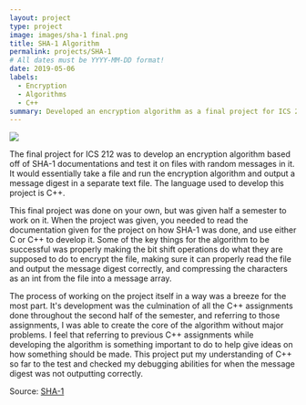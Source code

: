 ```yaml
---
layout: project
type: project
image: images/sha-1 final.png
title: SHA-1 Algorithm
permalink: projects/SHA-1
# All dates must be YYYY-MM-DD format!
date: 2019-05-06
labels:
  - Encryption
  - Algorithms
  - C++
summary: Developed an encryption algorithm as a final project for ICS 212.
---
```

  <img class="ui image" src="https://upload.wikimedia.org/wikipedia/commons/thumb/2/2b/Cryptographic_Hash_Function.svg/375px-Cryptographic_Hash_Function.svg.png">

The final project for ICS 212 was to develop an encryption algorithm based off of SHA-1 documentations and test it on files with random messages in it. It would essentially take a file and run the encryption algorithm and output a message digest in a separate text file. The language used to develop this project is C++.

This final project was done on your own, but was given half a semester to work on it. When the project was given, you needed to read the documentation given for the project on how SHA-1 was done, and use either C or C++ to develop it. Some of the key things for the algorithm to be successful was properly making the bit shift operations do what they are supposed to do to encrypt the file, making sure it can properly read the file and output the message digest correctly, and compressing the characters as an int from the file into a message array. 

The process of working on the project itself in a way was a breeze for the most part. It's development was the culmination of all the C++ assignments done throughout the second half of the semester, and referring to those assignments, I was able to create the core of the algorithm without major problems. I feel that referring to previous C++ assignments while developing the algorithm is something important to do to help give ideas on how something should be made. This project put my understanding of C++ so far to the test and checked my debugging abilities for when the message digest was not outputting correctly.

Source: <a href="https://github.com/hanseca/ICS-212-Final-Project"><i class="large github icon"></i>SHA-1</a>
